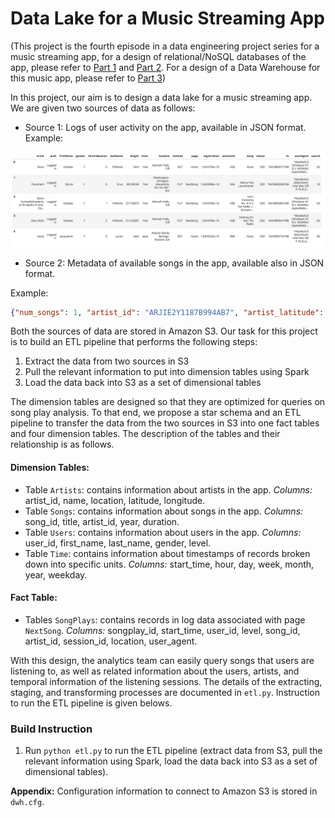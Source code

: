 # Data Lake for a Music Streaming App 

(This project is the fourth episode in a data engineering project series for a music streaming app, for a design of relational/NoSQL databases of the app, please refer to [Part 1](https://github.com/nd-minh/music-app-data-modeling) and [Part 2](https://github.com/nd-minh/music-app-data-modeling-part-2). For a design of a Data Warehouse for this music app, please refer to [Part 3](https://github.com/nd-minh/music-app-data-warehouse))

In this project, our aim is to design a data lake for a music streaming app. We are given two sources of data as follows:

- Source 1: Logs of user activity on the app, available in JSON format.
Example:

![alt text](/images/log-data.png "log-ex")

- Source 2: Metadata of available songs in the app, available also in JSON format.

Example:

```JSON
{"num_songs": 1, "artist_id": "ARJIE2Y1187B994AB7", "artist_latitude": null, "artist_longitude": null, "artist_location": "", "artist_name": "Line Renaud", "song_id": "SOUPIRU12A6D4FA1E1", "title": "Der Kleine Dompfaff", "duration": 152.92036, "year": 0}
```

Both the sources of data are stored in Amazon S3. Our task for this project is to build an ETL pipeline that performs the following steps: 
1. Extract the data from two sources in S3 
2. Pull the relevant information to put into dimension tables using Spark 
3. Load the data back into S3 as a set of dimensional tables 

The dimension tables are designed so that they are optimized for queries on song play analysis. To that end, we propose a star schema and an ETL pipeline to transfer the data from the two sources in S3 into one fact tables and four dimension tables. The description of the tables and their relationship is as follows.

#### Dimension Tables:
- Table `Artists`: contains information about artists in the app. *Columns:* artist_id, name, location, latitude, longitude. 
- Table `Songs`: contains information about songs in the app. *Columns:* song_id, title, artist_id, year, duration. 
- Table `Users`: contains information about users in the app. *Columns:* user_id, first_name, last_name, gender, level. 
- Table `Time`: contains information about timestamps of records broken down into specific units. *Columns:* start_time, hour, day, week, month, year, weekday.

#### Fact Table:
- Tables `SongPlays`: contains records in log data associated with page `NextSong`. *Columns:* songplay_id, start_time, user_id, level, song_id, artist_id, session_id, location, user_agent. 

With this design, the analytics team can easily query songs that users are listening to, as well as related information about the users, artists, and temporal information of the listening sessions. The details of the extracting, staging, and transforming processes are documented in `etl.py`. Instruction to run the ETL pipeline is given belows.

### Build Instruction
1. Run `python etl.py` to run the ETL pipeline (extract data from S3, pull the relevant information using Spark, load the data back into S3 as a set of dimensional tables).

**Appendix:** Configuration information to connect to Amazon S3 is stored in `dwh.cfg`.  

